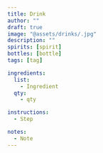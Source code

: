 ```yaml
---
title: Drink
author: ""
draft: true
image: "@assets/drinks/.jpg"
description: ""
spirits: [spirit]
bottles: [bottle]
tags: [tag]

ingredients:
  list:
    - Ingredient
  qty:
    - qty

instructions:
  - Step

notes:
  - Note
---
```

